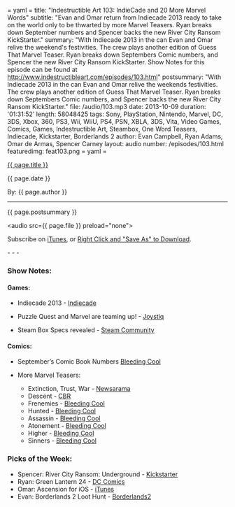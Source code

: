 = yaml =
title: "Indestructible Art 103: IndieCade and 20 More Marvel Words"
subtitle: "Evan and Omar return from Indiecade 2013 ready to take on the world only to be thwarted by more Marvel Teasers. Ryan breaks down September numbers and Spencer backs the new River City Ransom KickStarter."
summary: "With Indiecade 2013 in the can Evan and Omar relive the weekend's festivities. The crew plays another edition of Guess That Marvel Teaser. Ryan breaks down Septembers Comic numbers, and Spencer the new River City Ransom KickStarter. Show Notes for this episode can be found at http://www.indestructibleart.com/episodes/103.html"
postsummary: "With Indiecade 2013 in the can Evan and Omar relive the weekends festivities. The crew plays another edition of Guess That Marvel Teaser. Ryan breaks down Septembers Comic numbers, and Spencer backs the new River City Ransom KickStarter."
file: /audio/103.mp3
date: 2013-10-09
duration: '01:31:52'
length: 58048425
tags: Sony, PlayStation, Nintendo, Marvel, DC, 3DS, Xbox, 360, PS3, Wii, WiiU, PS4, PSN, XBLA, 3DS, Vita, Video Games, Comics, Games, Indestructible Art, Steambox, One Word Teasers, Indiecade, Kickstarter, Borderlands 2
author: Evan Campbell, Ryan Adams, Omar de Armas, Spencer Carney
layout: audio
number: /episodes/103.html
featuredimg: feat103.png
= yaml =

<a href="{{ page.url }}" class='postTitleLink'><p class='postTitle'>{{ page.title }}</p></a>
<p class='postPublished'>{{ page.date }}</p>
<p class='postAuthor'>By: {{ page.author }}</p>
<hr>

<p class='podcastSummary'>{{ page.postsummary }}</p>

<audio src={{ page.file }} preload="none"></audio>
<p class='subLinks'>Subscribe on <a href='http://bit.ly/iapodcast'>iTunes</a>, or <a href={{ page.file }}>Right Click and "Save As" to Download</a>.</p>
- - -

### Show Notes:  ###
#### Games: ####
* Indiecade 2013 - [Indiecade](http://indiecade.com/)

* Puzzle Quest and Marvel are teaming up! - [Joystiq](http://www.joystiq.com/2013/10/02/marvel-puzzle-quest-assembles-on-ios-android-tomorrow/)

* Steam Box Specs revealed - [Steam Community](http://steamcommunity.com/groups/steamuniverse#announcements/detail/2145128928746175450)  
  
#### Comics: ####
*  September’s Comic Book  Numbers
[Bleeding Cool](http://www.bleedingcool.com/2013/10/04/dc-comics-crushes-marvel-in-september-2013-the-rise-of-the-3d-cover/)

* More Marvel Teasers:
    * Extinction, Trust, War - [Newsarama](http://www.newsarama.com/19110-all-new-marvel-now-teaser-goes-to-war-exclusive.html)
    * Descent - [CBR](http://www.comicbookresources.com/?page=article&id=48285)
    * Frenemies - [Bleeding Cool](http://www.bleedingcool.com/2013/10/05/extinction-descent-and-frenemies-teasers-marvel-at-nycc/)
    * Hunted - [Bleeding Cool](http://www.bleedingcool.com/2013/10/02/could-that-be-kraven-the-hunter-1-something-from-the-activitys-nathan-edmondson-and-mitch-gerads/)
    * Assassin - [Bleeding Cool](http://www.bleedingcool.com/2013/10/01/elektra-silver-sable-or-winter-soldier-assassin-from-zeb-wells-and-mike-del-mundo-for-nycc/)
    * Atonement - [Bleeding Cool](http://www.bleedingcool.com/2013/10/01/marvel-say-sorry-with-nathan-edmonson-and-phil-noto/)
    * Higher - [Bleeding Cool](http://www.bleedingcool.com/2013/09/30/something-higher-by-kelly-sue-deconnick-and-david-lopez-for-all-new-marvel-now-at-nycc/)
    * Sinners - [Bleeding Cool](http://www.bleedingcool.com/2013/09/30/a-thunderbolts-relaunch-for-all-new-marvel-now/)  
  
### Picks of the Week: ###
* Spencer: River City Ransom: Underground - [Kickstarter](http://www.kickstarter.com/projects/combitstudios/river-city-ransom-underground)
* Ryan:  Green Lantern 24 - [DC Comics](http://www.dccomics.com/comics/green-lantern-2011/green-lantern-24)
* Omar:  Ascension for iOS - [iTunes](https://itunes.apple.com/us/app/ascension-chronicle-godslayer/id441838733?mt=8)
* Evan:  Borderlands 2 Loot Hunt - [Borderlands2](https://www.borderlands2loothunt.com/ageCheck)